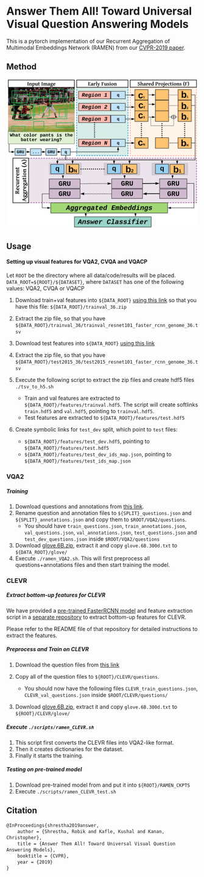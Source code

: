 # Answer Them All! Toward Universal Visual Question Answering Models

This is a pytorch implementation of our Recurrent Aggregation of Multimodal Embeddings Network (RAMEN) from our [CVPR-2019 paper](https://arxiv.org/abs/1903.00366).

## Method
![RAMEN](./images/model.png)

## Usage

#### Setting up visual features for VQA2, CVQA and VQACP
Let ```ROOT``` be the directory where all data/code/results will be placed. ```DATA_ROOT=${ROOT}/${DATASET}```, where ```DATASET``` has one of the following values: VQA2, CVQA or VQACP 

1. Download train+val features into ```${DATA_ROOT}``` [using this link](https://imagecaption.blob.core.windows.net/imagecaption/trainval_36.zip) so that you have this file: ```${DATA_ROOT}/trainval_36.zip```

2. Extract the zip file, so that you have ```${DATA_ROOT}/trainval_36/trainval_resnet101_faster_rcnn_genome_36.tsv```

3. Download test features into ```${DATA_ROOT}``` [using this link](https://imagecaption.blob.core.windows.net/imagecaption/test2015_36.zip)

4. Extract the zip file, so that you have ```${DATA_ROOT}/test2015_36/test2015_resnet101_faster_rcnn_genome_36.tsv```

5. Execute the following script to extract the zip files and create hdf5 files ```./tsv_to_h5.sh``` 
    - Train and val features are extracted to ```${DATA_ROOT}/features/trainval.hdf5```. The script will create softlinks ```train.hdf5``` and ```val.hdf5```, pointing to ```trainval.hdf5```.
    - Test features are extracted to ```${DATA_ROOT}/features/test.hdf5```

6. Create symbolic links for `test_dev` split, which point to `test` files:
    - ```${DATA_ROOT}/features/test_dev.hdf5```, pointing to ```${DATA_ROOT}/features/test.hdf5```
    - ```${DATA_ROOT}/features/test_dev_ids_map.json```, pointing to ```${DATA_ROOT}/features/test_ids_map.json```


### VQA2
##### Training
1. Download questions and annotations from [this link](https://visualqa.org/download.html).
2. Rename question and annotation files to ```${SPLIT}_questions.json``` and ```${SPLIT}_annotations.json``` and copy them to ```$ROOT/VQA2/questions```.  
    - You should have ```train_questions.json```, ```train_annotations.json```, ```val_questions.json```, ```val_annotations.json```, ```test_questions.json``` and ```test_dev_questions.json``` inside ```$ROOT/VQA2/questions```   
3. Download [glove.6B.zip](http://nlp.stanford.edu/data/glove.6B.zip), extract it and copy ```glove.6B.300d.txt``` to ```${DATA_ROOT}/glove/```
4. Execute ```./ramen_VQA2.sh```. This will first preprocess all questions+annotations files and then start training the model.

### CLEVR

##### Extract bottom-up features for CLEVR
We have provided a [pre-trained FasterRCNN model](https://github.com/erobic/faster_rcnn_1_11_34999/raw/master/faster_rcnn_1_11_34999.pth) and feature extraction script in a [separate repository](https://github.com/erobic/faster-rcnn.pytorch) to extract bottom-up features for CLEVR. 

Please refer to the README file of that repository for detailed instructions to extract the features.

##### Preprocess and Train on CLEVR
1. Download the question files from [this link](https://dl.fbaipublicfiles.com/clevr/CLEVR_v1.0_no_images.zip)
2. Copy all of the question files to ```${ROOT}/CLEVR/questions```. 
    - You should now have the following files ```CLEVR_train_questions.json```, ```CLEVR_val_questions.json``` inside ```$ROOT/CLEVR/questions/```

3. Download [glove.6B.zip](http://nlp.stanford.edu/data/glove.6B.zip), extract it and copy ```glove.6B.300d.txt``` to ```${ROOT}/CLEVR/glove/```

##### Execute ```./scripts/ramen_CLEVR.sh``` 

1. This script first converts the CLEVR files into VQA2-like format.
2. Then it creates dictionaries for the dataset.
3. Finally it starts the training. 

##### Testing on pre-trained model
1. Download pre-trained model from []() and put it into ```${ROOT}/RAMEN_CKPTS```
2. Execute ```./scripts/ramen_CLEVR_test.sh```

## Citation
```
@InProceedings{shrestha2019answer,
    author = {Shrestha, Robik and Kafle, Kushal and Kanan, Christopher},
    title = {Answer Them All! Toward Universal Visual Question Answering Models},
    booktitle = {CVPR},
    year = {2019}
}
```